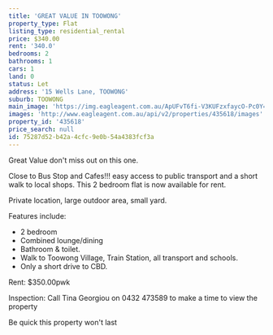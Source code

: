 ```yaml
---
title: 'GREAT VALUE IN TOOWONG'
property_type: Flat
listing_type: residential_rental
price: $340.00
rent: '340.0'
bedrooms: 2
bathrooms: 1
cars: 1
land: 0
status: Let
address: '15 Wells Lane, TOOWONG'
suburb: TOOWONG
main_image: 'https://img.eagleagent.com.au/ApUFvT6fi-V3KUFzxfaycO-Pc0Y=/1280x854/smart/https://s3-us-west-2.amazonaws.com/eagleagent-orig/images/6826154/415049431-image-M.jpg'
images: 'http://www.eagleagent.com.au/api/v2/properties/435618/images'
property_id: '435618'
price_search: null
id: 75287d52-b42a-4cfc-9e0b-54a4383fcf3a
---
```

Great Value don't miss out on this one.

Close to Bus Stop and Cafes!!!  easy access to public transport and a short walk to local shops. This 2 bedroom flat is now available for rent.

Private location, large outdoor area, small yard.

Features include:
- 2 bedroom
- Combined lounge/dining
- Bathroom & toilet.
- Walk to Toowong Village, Train Station, all transport and schools.
- Only a short drive to CBD.

Rent: $350.00pwk

Inspection: Call Tina Georgiou on 0432 473589 to make a time to view the property

Be quick this property won't last